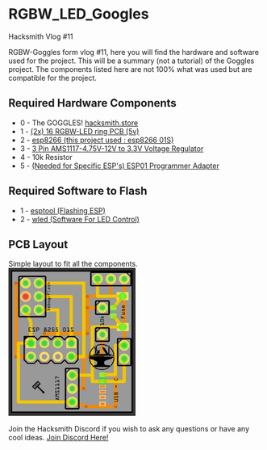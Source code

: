 # RGBW_LED_Googles

Hacksmith Vlog #11

RGBW-Goggles form vlog #11, here you will find the hardware and software used for the project.
This will be a summary (not a tutorial) of the Goggles project.
The components listed here are not 100% what was used but are compatible for the project.

## Required Hardware Components
  * 0 - The GOGGLES! [hacksmith.store](https://hacksmith.store/collections/engineered-by-hacksmith/products/smith-goggles)
  * 1 - [(2x) 16 RGBW-LED ring PCB (5v)](https://www.aliexpress.com/item/1005001414312782.html?spm=a2g0o.productlist.0.0.6a9e1f53tDy1D3&algo_pvid=d2b673b7-3889-4542-926c-87adb7c6caa7&algo_expid=d2b673b7-3889-4542-926c-87adb7c6caa7-5&btsid=0bb0624616222213953451358e1b93&ws_ab_test=searchweb0_0,searchweb201602_,searchweb201603_)
  * 2 - [esp8266 (this project used : esp8266 01S)](https://www.aliexpress.com/item/32641565241.html?spm=a2g0s.9042311.0.0.27424c4dQvoJL5)
  * 3 - [3 Pin AMS1117-4.75V-12V to 3.3V Voltage Regulator](https://www.aliexpress.com/item/4000002520558.html?spm=a2g0o.productlist.0.0.57134e53J1m75J&algo_pvid=96ee3766-e577-4491-9793-fa00368cb458&algo_expid=96ee3766-e577-4491-9793-fa00368cb458-0&btsid=0b0a556016222218647707730e9b32&ws_ab_test=searchweb0_0,searchweb201602_,searchweb201603_)
  * 4 - 10k Resistor
  * 5 - [(Needed for Specific ESP's) ESP01 Programmer Adapter](https://www.aliexpress.com/item/32831857167.html?spm=a2g0o.productlist.0.0.33a84bddmfpape&algo_pvid=154d55d4-b460-4e07-b233-8648a4d72857&algo_expid=154d55d4-b460-4e07-b233-8648a4d72857-37&btsid=0bb0624416230916208492227ed1e3&ws_ab_test=searchweb0_0,searchweb201602_,searchweb201603_)

## Required Software to Flash
  * 1 - [esptool (Flashing ESP)](https://github.com/espressif/esptool)
  * 2 - [wled (Software For LED Control)](https://github.com/Aircoookie/WLED)

## PCB Layout
Simple layout to fit all the components.
<img src="/images/PCB.PNG" width="50%">


Join the Hacksmith Discord if you wish to ask any questions or have any cool ideas.
[Join Discord Here!](https://discord.gg/thehacksmith)
